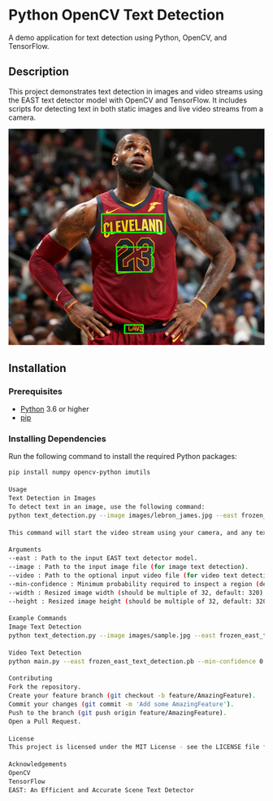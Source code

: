 # Python OpenCV Text Detection

A demo application for text detection using Python, OpenCV, and TensorFlow.

## Description

This project demonstrates text detection in images and video streams using the EAST text detector model with OpenCV and TensorFlow. It includes scripts for detecting text in both static images and live video streams from a camera.

![](https://github.com/TeranGit/text-detection/blob/main/demo.png)

## Installation

### Prerequisites

- [Python](https://www.python.org/downloads/) 3.6 or higher
- [pip](https://pip.pypa.io/en/stable/installation/)

### Installing Dependencies

Run the following command to install the required Python packages:

```bash
pip install numpy opencv-python imutils

Usage
Text Detection in Images
To detect text in an image, use the following command:
python text_detection.py --image images/lebron_james.jpg --east frozen_east_text_detection.pb

This command will start the video stream using your camera, and any text in the frame will be detected and highlighted.

Arguments
--east : Path to the input EAST text detector model.
--image : Path to the input image file (for image text detection).
--video : Path to the optional input video file (for video text detection).
--min-confidence : Minimum probability required to inspect a region (default: 0.5).
--width : Resized image width (should be multiple of 32, default: 320).
--height : Resized image height (should be multiple of 32, default: 320).

Example Commands
Image Text Detection
python text_detection.py --image images/sample.jpg --east frozen_east_text_detection.pb --min-confidence 0.5 --width 320 --height 320

Video Text Detection
python main.py --east frozen_east_text_detection.pb --min-confidence 0.5 --width 320 --height 320

Contributing
Fork the repository.
Create your feature branch (git checkout -b feature/AmazingFeature).
Commit your changes (git commit -m 'Add some AmazingFeature').
Push to the branch (git push origin feature/AmazingFeature).
Open a Pull Request.

License
This project is licensed under the MIT License - see the LICENSE file for details.

Acknowledgements
OpenCV
TensorFlow
EAST: An Efficient and Accurate Scene Text Detector
